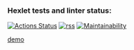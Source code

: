 ### Hexlet tests and linter status:

[![Actions Status](https://github.com/ilrosch/frontend-project-11/actions/workflows/hexlet-check.yml/badge.svg)](https://github.com/ilrosch/frontend-project-11/actions) [![rss](https://github.com/ilrosch/frontend-project-11/actions/workflows/rss.yml/badge.svg)](https://github.com/ilrosch/frontend-project-11/actions/workflows/rss.yml) [![Maintainability](https://api.codeclimate.com/v1/badges/71f7f35e4e593fc6d0bc/maintainability)](https://codeclimate.com/github/ilrosch/frontend-project-11/maintainability)

[demo](https://frontend-project-11-chi-gilt.vercel.app/)
